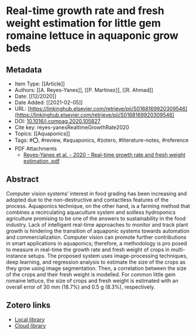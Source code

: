 # Real-time growth rate and fresh weight estimation for little gem romaine lettuce in aquaponic grow beds

## Metadata

* Item Type: [[Article]]
* Authors: [[A. Reyes-Yanes]], [[P. Martinez]], [[R. Ahmad]]
* Date: [[12/2020]]
* Date Added: [[2021-02-05]]
* URL: [https://linkinghub.elsevier.com/retrieve/pii/S0168169920309546](https://linkinghub.elsevier.com/retrieve/pii/S0168169920309546)
* DOI: [10.1016/j.compag.2020.105827](https://doi.org/10.1016/j.compag.2020.105827)
* Cite key: reyes-yanesRealtimeGrowthRate2020
* Topics: [[Aquaponics]]
* Tags: #⭕, #review, #aquaponics, #zotero, #literature-notes, #reference
* PDF Attachments
	- [Reyes-Yanes et al. - 2020 - Real-time growth rate and fresh weight estimation .pdf](zotero://open-pdf/library/items/KMUS32Y7)

## Abstract

Computer vision systems’ interest in food grading has been increasing and adopted due to the non-destructive and contactless features of the process. Aquaponics technique, on the other hand, is a farming method that combines a recirculating aquaculture system and soilless hydroponics agriculture promising to be one of the answers to sustainability in the food industry. Lack of intelligent real-time approaches to monitor and track plant growth is hindering the transition of aquaponic systems towards automation and commercialization. Computer vision can promote further contributions in smart applications in aquaponics; therefore, a methodology is pro­ posed to measure in real-time the growth rate and fresh weight of crops in multi-instance setups. The proposed system uses image-processing techniques, deep learning, and regression analysis to estimate the size of the crops as they grow using image segmentation. Then, a correlation between the size of the crops and their fresh weight is modelled. For common little gem romaine lettuce, the size of crops and fresh weight is estimated with an overall error of 30 mm (18.7%) and 0.5 g (8.3%), respectively.


##  Zotero links
* [Local library](zotero://select/items/1_J8PCP3YR)
* [Cloud library](http://zotero.org/users/5448669/items/J8PCP3YR)

